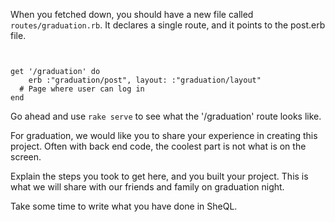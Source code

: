 When you fetched down, you should have a new file called `routes/graduation.rb`.  It declares a single route, and it points to the post.erb file.


```


get '/graduation' do
    erb :"graduation/post", layout: :"graduation/layout"
  # Page where user can log in
end

```


Go ahead and use `rake serve` to see what the '/graduation' route looks like.

For graduation, we would like you to share your experience in creating this project.  Often with back end code, the coolest part is not what is on the screen.

Explain the steps you took to get here, and you built your project.  This is what we will share with our friends and family on graduation night.

Take some time to write what you have done in SheQL.